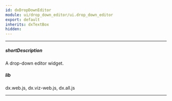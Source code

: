 ```yaml
---
id: dxDropDownEditor
module: ui/drop_down_editor/ui.drop_down_editor
export: default
inherits: dxTextBox
hidden: 
---
```

---
##### shortDescription
A drop-down editor widget.

##### lib
dx.web.js, dx.viz-web.js, dx.all.js

---
